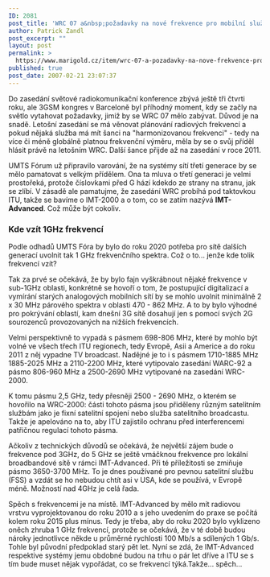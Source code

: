 ```yaml
---
ID: 2081
post_title: 'WRC 07 a&nbsp;požadavky na nové frekvence pro mobilní služby'
author: Patrick Zandl
post_excerpt: ""
layout: post
permalink: >
  https://www.marigold.cz/item/wrc-07-a-pozadavky-na-nove-frekvence-pro-mobilni-sluzby
published: true
post_date: 2007-02-21 23:07:37
---
```

Do zasedání světové radiokomunikační konference zbývá ještě tři čtvrti roku, ale 3GSM kongres v Barceloně byl příhodný moment, kdy se začly na světlo vytahovat požadavky, jimiž by se WRC 07 mělo zabývat. Důvod je na snadě. Letošní zasedání se má věnovat plánování radiových frekvencí a pokud nějaká služba má mít šanci na "harmonizovanou frekvenci" - tedy na více či méně globálně platnou frekvenční výměru, měla by se o svůj příděl hlásit právě na letošním WRC. Další šance přijde až na zasedání v roce 2011.

UMTS Fórum už připravilo varování, že na systémy sítí třetí generace by se mělo pamatovat s velkým přídělem. Ona ta mluva o třetí generaci je velmi prostořeká, protože číslovkami před G hází kdekdo ze strany na stranu, jak se zlíbí. V zásadě ale pamatujme, že zasedání WRC probíhá pod taktovkou ITU, takže se bavíme o IMT-2000 a o tom, co se zatím nazývá <strong>IMT-Advanced</strong>. Což může být cokoliv.

<!--more-->

<h3>Kde vzít 1GHz frekvencí</h3>

Podle odhadů UMTS Fóra by bylo do roku 2020 potřeba pro sítě dalších generací uvolnit tak 1 GHz frekvenčního spektra. Což o to... jenže kde tolik frekvencí vzít?

Tak za prvé se očekává, že by bylo fajn vyškrábnout nějaké frekvence v sub-1GHz oblasti, konkrétně se hovoří o tom, že postupující digitalizací a vymírání starých analogových mobilních sítí by se mohlo uvolnit minimálně 2 x 30 MHz párového spektra v oblasti 470 - 862 MHz. A to by bylo výhodné pro pokrývání oblastí, kam dnešní 3G sítě dosahují jen s pomocí svých 2G sourozenců provozovaných na nižších frekvencích.

Velmi perspektivně to vypadá s pásmem 698-806 MHz, které by mohlo být volné ve všech třech ITU regionech, tedy Evropě, Asii a Americe a do roku 2011 z něj vypadne TV broadcast. Nadějné je to i s pásmem 1710-1885 MHz 1885-2025 MHz a 2110-2200 MHz, které vytipovalo zasedání WARC-92 a pásmo 806-960 MHz a  2500-2690 MHz vytipované na zasedání WRC-2000.

K tomu pásmu 2,5 GHz, tedy přesněji 2500 - 2690 MHz, o kterém se hovořilo na WRC-2000: části tohoto pásma jsou přiděleny různým satelitním službám jako je fixní satelitní spojení nebo služba satelitního broadcastu. Takže je apelováno na to, aby ITU zajistilo ochranu před interferencemi patřičnou regulací tohoto pásma.

Ačkoliv z technických důvodů se očekává, že největší zájem bude o frekvence pod 3GHz, do 5 GHz se ještě vmáčknou frekvence pro lokální broadbandové sítě v rámci IMT-Advanced. Při té příležitosti se zmiňuje pásmo 3650-3700 MHz. To je dnes používané pro pevnou satelitní službu (FSS) a vzdát se ho nebudou chtít asi v USA, kde se používá, v Evropě méně. Možností nad 4GHz je celá řada.  

Spěch s frekvencemi je na místě. IMT-Advanced by mělo mít radiovou vrstvu vyprojektovanou do roku 2010 a s jeho uvedením do praxe se počítá kolem roku 2015 plus mínus. Tedy je třeba, aby do roku 2020 bylo vyklizeno oněch zhruba 1 GHz frekvencí, protože se očekává, že v té době budou nároky jednotlivce někde u průměrné rychlosti 100 Mb/s a sdílených 1 Gb/s. Tohle byl původní předpoklad starý pět let. Nyní se zdá, že IMT-Advanced respektive systémy jemu obdobné budou na trhu o pár let dříve a ITU se s tím bude muset nějak vypořádat, co se frekvencí týká.Takže... spěch...